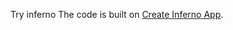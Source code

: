Try inferno
The code is built on [Create Inferno App](https://github.com/infernojs/create-inferno-app).


